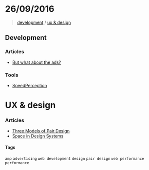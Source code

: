 # 26/09/2016

> [development](#development) / [ux & design](ux--design)

## Development

### Articles
- [But what about the ads?](https://medium.com/@cramforce/but-what-about-the-ads-bfe5025b6606#.1pl2vu6by/)

### Tools
- [SpeedPerception](http://speedperception.meteorapp.com/)


# UX & design

### Articles
- [Three Models of Pair Design](https://uxdesign.cc/three-models-of-pair-design-f75e3b29a51a#.2ur5ehwc4)
- [Space in Design Systems](https://medium.com/eightshapes-llc/space-in-design-systems-188bcbae0d62#.kdon8zjvl)

#### Tags

`amp` `advertising` `web development` `design` `pair design` `web performance` `performance`